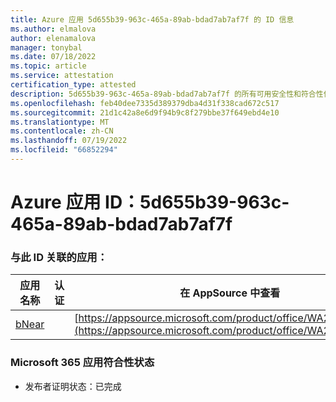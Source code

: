 ```yaml
---
title: Azure 应用 5d655b39-963c-465a-89ab-bdad7ab7af7f 的 ID 信息
ms.author: elmalova
author: elenamalova
manager: tonybal
ms.date: 07/18/2022
ms.topic: article
ms.service: attestation
certification_type: attested
description: 5d655b39-963c-465a-89ab-bdad7ab7af7f 的所有可用安全性和符合性信息。
ms.openlocfilehash: feb40dee7335d389379dba4d31f338cad672c517
ms.sourcegitcommit: 21d1c42a8e6d9f94b9c8f279bbe37f649ebd4e10
ms.translationtype: MT
ms.contentlocale: zh-CN
ms.lasthandoff: 07/19/2022
ms.locfileid: "66852294"
---
```

# <a name="azure-app-id-5d655b39-963c-465a-89ab-bdad7ab7af7f"></a>Azure 应用 ID：5d655b39-963c-465a-89ab-bdad7ab7af7f


### <a name="apps-associated-with-this-id"></a>与此 ID 关联的应用：
| **应用名称** | **认证** | **在 AppSource 中查看** |
|--------------|---------------|-----------------------|
| [bNear](../forward/WA200004271.md) |  | [https://appsource.microsoft.com/product/office/WA200004271](https://appsource.microsoft.com/product/office/WA200004271) |

### <a name="microsoft-365-app-compliance-status"></a>Microsoft 365 应用符合性状态
- 发布者证明状态：已完成
